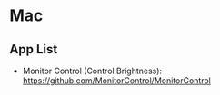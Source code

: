 # Mac

## App List
- Monitor Control (Control Brightness): https://github.com/MonitorControl/MonitorControl

